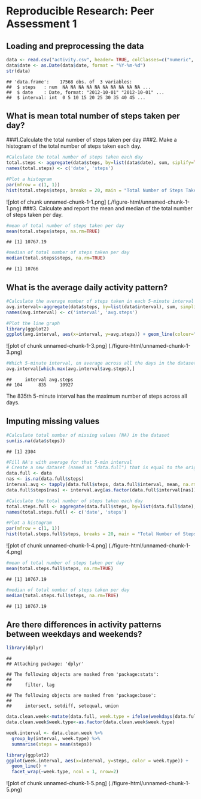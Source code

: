 # Reproducible Research: Peer Assessment 1


## Loading and preprocessing the data

```r
data <- read.csv("activity.csv", header= TRUE, colClasses=c("numeric", "character", "integer"))
data$date <- as.Date(data$date, format = "%Y-%m-%d")
str(data)
```

```
## 'data.frame':	17568 obs. of  3 variables:
##  $ steps   : num  NA NA NA NA NA NA NA NA NA NA ...
##  $ date    : Date, format: "2012-10-01" "2012-10-01" ...
##  $ interval: int  0 5 10 15 20 25 30 35 40 45 ...
```

## What is mean total number of steps taken per day?
###1.Calculate the total number of steps taken per day
###2. Make a histogram of the total number of steps taken each day.

```r
#Calculate the total number of steps taken each day
total.steps <- aggregate(data$steps, by=list(data$date), sum, siplify=TRUE)
names(total.steps) <- c('date', 'steps')

#Plot a histogram
par(mfrow = c(1, 1))
hist(total.steps$steps, breaks = 20, main = "Total Number of Steps Taken Each Day", col = "blue", border = "white", xlab = "Steps", ylab="Frequency", xlim=c(0,25000),ylim=c(0,8))
```

![plot of chunk unnamed-chunk-1-1.png] (./figure-html/unnamed-chunk-1-1.png) 
###3. Calculate and report the mean and median of the total number of steps taken per day.

```r
#mean of total number of steps taken per day
mean(total.steps$steps, na.rm=TRUE) 
```

```
## [1] 10767.19
```

```r
#median of total number of steps taken per day
median(total.steps$steps, na.rm=TRUE) 
```

```
## [1] 10766
```
## What is the average daily activity pattern?

```r
#Calculate the average number of steps taken in each 5-minute interval per day 
avg.interval<-aggregate(data$steps, by=list(data$interval), sum, simplify=T, na.rm=TRUE)
names(avg.interval) <- c('interval', 'avg.steps')

#Plot the line graph
library(ggplot2)
ggplot(avg.interval, aes(x=interval, y=avg.steps)) + geom_line(colour="blue") + labs(title = "Plot of Average Steps Taken in Each 5-minute Interval", x = "5-minute Interval", y = "Average Steps")
```

![plot of chunk unnamed-chunk-1-3.png] (./figure-html/unnamed-chunk-1-3.png) 

```r
#Which 5-minute interval, on average across all the days in the dataset, contains the maximum number of steps?
avg.interval[which.max(avg.interval$avg.steps),]
```

```
##     interval avg.steps
## 104      835     10927
```
The 835th 5-minute interval has the maximum number of steps across all days. 

## Imputing missing values

```r
#Calculate total number of missing values (NA) in the dataset
sum(is.na(data$steps))
```

```
## [1] 2304
```

```r
#Fill NA's with average for that 5-min interval
# Create a new dataset (named as "data.full") that is equal to the original dataset but with the missing data filled in
data.full <- data
nas <- is.na(data.full$steps)
interval.avg <- tapply(data.full$steps, data.full$interval, mean, na.rm=TRUE, simplify=TRUE)
data.full$steps[nas] <- interval.avg[as.factor(data.full$interval[nas])]

#Calculate the total number of steps taken each day
total.steps.full <- aggregate(data.full$steps, by=list(data.full$date), sum, siplify=TRUE)
names(total.steps.full) <- c('date', 'steps')

#Plot a histogram
par(mfrow = c(1, 1))
hist(total.steps.full$steps, breaks = 20, main = "Total Number of Steps Taken Each Day", col = "blue", border = "white", xlab = "Steps", ylab="Frequency", xlim=c(0,25000),ylim=c(0,8))
```

![plot of chunk unnamed-chunk-1-4.png] (./figure-html/unnamed-chunk-1-4.png) 

```r
#mean of total number of steps taken per day
mean(total.steps.full$steps, na.rm=TRUE) 
```

```
## [1] 10767.19
```

```r
#median of total number of steps taken per day
median(total.steps.full$steps, na.rm=TRUE) 
```

```
## [1] 10767.19
```

## Are there differences in activity patterns between weekdays and weekends?

```r
library(dplyr)
```

```
## 
## Attaching package: 'dplyr'
```

```
## The following objects are masked from 'package:stats':
## 
##     filter, lag
```

```
## The following objects are masked from 'package:base':
## 
##     intersect, setdiff, setequal, union
```

```r
data.clean.week<-mutate(data.full, week.type = ifelse(weekdays(data.full$date) == "Saturday" | weekdays(data.full$date) == "Sunday", "weekend", "weekday"))
data.clean.week$week.type<-as.factor(data.clean.week$week.type)

week.interval <- data.clean.week %>%
  group_by(interval, week.type) %>%
  summarise(steps = mean(steps))

library(ggplot2)
ggplot(week.interval, aes(x=interval, y=steps, color = week.type)) +
  geom_line() +
  facet_wrap(~week.type, ncol = 1, nrow=2)
```

![plot of chunk unnamed-chunk-1-5.png] (./figure-html/unnamed-chunk-1-5.png) 


